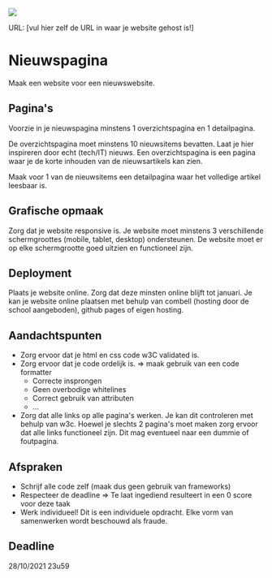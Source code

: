 <p><a href="../../actions"><img src="../../workflows/W3Validator/badge.svg"></a></p>

URL: [vul hier zelf de URL in waar je website gehost is!] 

# Nieuwspagina
Maak een website voor een nieuwswebsite.

## Pagina's
Voorzie in je nieuwspagina minstens 1 overzichtspagina en 1 detailpagina.

De overzichtspagina moet minstens 10 nieuwsitems bevatten. Laat je hier inspireren door echt (tech/IT) nieuws. Een overzichtspagina is een pagina waar je de korte inhouden van de nieuwsartikels kan zien.

Maak voor 1 van de nieuwsitems een detailpagina waar het volledige artikel leesbaar is.

## Grafische opmaak
Zorg dat je website responsive is. Je website moet minstens 3 verschillende schermgroottes (mobile, tablet, desktop) ondersteunen. De website moet er op elke schermgrootte goed uitzien en functioneel zijn.

## Deployment
Plaats je website online. Zorg dat deze minsten online blijft tot januari. Je kan je website online plaatsen met behulp van combell (hosting door de school aangeboden), github pages of eigen hosting.

## Aandachtspunten
* Zorg ervoor dat je html en css code w3C validated is.
* Zorg ervoor dat je code ordelijk is. => maak gebruik van een code formatter
  * Correcte insprongen
  * Geen overbodige whitelines
  * Correct gebruik van attributen
  * ...
* Zorg dat alle links op alle pagina's werken. Je kan dit controleren met behulp van w3c. Hoewel je slechts 2 pagina's moet maken zorg ervoor dat alle links functioneel zijn. Dit mag eventueel naar een dummie of foutpagina.
 
## Afspraken
* Schrijf alle code zelf (maak dus geen gebruik van frameworks)
* Respecteer de deadline => Te laat ingediend resulteert in een 0 score voor deze taak
* Werk individueel! Dit is een individuele opdracht. Elke vorm van samenwerken wordt beschouwd als fraude.
## Deadline
28/10/2021 23u59